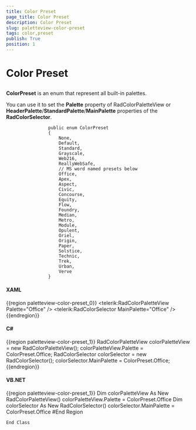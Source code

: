 ```yaml
---
title: Color Preset
page_title: Color Preset
description: Color Preset
slug: paletteview-color-preset
tags: color,preset
publish: True
position: 1
---
```


# Color Preset



## 

__ColorPreset__ is an enum that represent all built-in palettes.
				

You can use it to set  the __Palette__ property of RadColorPaletteView or
					__HeaderPalette__/__StandardPalette__/__MainPalette__
					properties of the __RadColorSelector__.
				

	
					public enum ColorPreset
					{
						None,
						Default,
						Standard,
						Grayscale,
						Web216,
						ReallyWebSafe,
						// MS word named presets below
						Office,
						Apex,
						Aspect,
						Civic,
						Concourse,
						Equity,
						Flow,
						Foundry,
						Median,
						Metro,
						Module,
						Opulent,
						Oriel,
						Origin,
						Paper,
						Solstice,
						Technic,
						Trek,
						Urban,
						Verve
					}
				



#### __XAML__

{{region paletteview-color-preset_0}}
	<telerik:RadColorPaletteView Palette="Office" />
	<telerik:RadColorSelector MainPalette="Office" />
	{{endregion}}



#### __C#__

{{region paletteview-color-preset_1}}
	RadColorPaletteView colorPaletteView = new RadColorPaletteView();
	colorPaletteView.Palette = ColorPreset.Office;
	RadColorSelector colorSelector = new RadColorSelector();
	colorSelector.MainPalette = ColorPreset.Office;
	{{endregion}}



#### __VB.NET__

{{region paletteview-color-preset_1}}
		Dim colorPaletteView As New RadColorPaletteView()
		colorPaletteView.Palette = ColorPreset.Office
		Dim colorSelector As New RadColorSelector()
		colorSelector.MainPalette = ColorPreset.Office
	#End Region
	
	End Class


